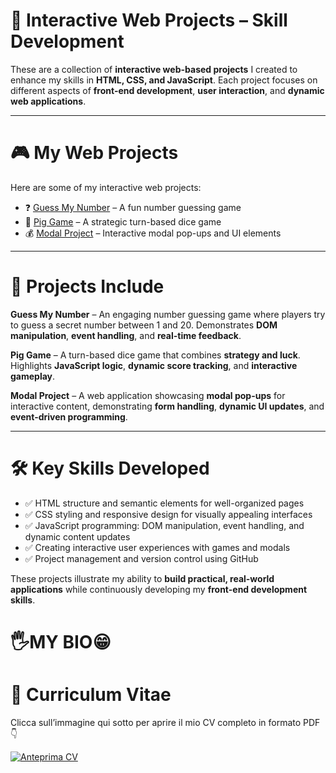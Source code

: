 # 🚀 Interactive Web Projects – Skill Development

These are a collection of **interactive web-based projects** I created to enhance my skills in **HTML, CSS, and JavaScript**. Each project focuses on different aspects of **front-end development**, **user interaction**, and **dynamic web applications**.

---

# 🎮 My Web Projects

Here are some of my interactive web projects:

- ❓ [Guess My Number](https://andrearusso7899.github.io/Interactive-Web-Projects-Skill-Development/guess-my-number/) – A fun number guessing game
- 🎲 [Pig Game](https://andrearusso7899.github.io/Interactive-Web-Projects-Skill-Development/pig-game/) – A strategic turn-based dice game
- 💰 [Modal Project](https://andrearusso7899.github.io/Interactive-Web-Projects-Skill-Development/progetto-modal/) – Interactive modal pop-ups and UI elements

---

# 📌 Projects Include

**Guess My Number** – An engaging number guessing game where players try to guess a secret number between 1 and 20. Demonstrates **DOM manipulation**, **event handling**, and **real-time feedback**.

**Pig Game** – A turn-based dice game that combines **strategy and luck**. Highlights **JavaScript logic**, **dynamic score tracking**, and **interactive gameplay**.

**Modal Project** – A web application showcasing **modal pop-ups** for interactive content, demonstrating **form handling**, **dynamic UI updates**, and **event-driven programming**.

---

# 🛠️ Key Skills Developed

- ✅ HTML structure and semantic elements for well-organized pages  
- ✅ CSS styling and responsive design for visually appealing interfaces  
- ✅ JavaScript programming: DOM manipulation, event handling, and dynamic content updates  
- ✅ Creating interactive user experiences with games and modals  
- ✅ Project management and version control using GitHub  

These projects illustrate my ability to **build practical, real-world applications** while continuously developing my **front-end development skills**.


# 🖐️MY BIO😁

# 📑 Curriculum Vitae

Clicca sull’immagine qui sotto per aprire il mio CV completo in formato PDF 👇

[![Anteprima CV](cv-preview.png)](CV-Andrea-Russo.pdf)
